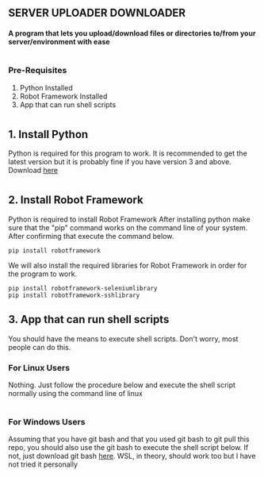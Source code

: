 ## SERVER UPLOADER DOWNLOADER
#### A program that lets you upload/download files or directories to/from your server/environment with ease
#
#
### Pre-Requisites
1. Python Installed
2. Robot Framework Installed
3. App that can run shell scripts
#
#
## 1. Install Python 
Python is required for this program to work. It is recommended to get the latest version but it is probably fine if you have version 3 and above. Download [here](https://www.python.org/downloads/)
#
## 2. Install Robot Framework
Python is required to install Robot Framework
After installing python make sure that the "pip" command works on the command line of your system.
After confirming that execute the command below.
```
pip install robotframework
```
We will also install the required libraries for Robot Framework in order for the program to work.
```
pip install robotframework-seleniumlibrary
pip install robotframework-sshlibrary
```

## 3. App that can run shell scripts
You should have the means to execute shell scripts. Don't worry, most people can do this.

### For Linux Users
Nothing. Just follow the procedure below and execute the shell script normally using the command line of linux
#
### For Windows Users
Assuming that you have git bash and that you used git bash to git pull this repo, you should also use the git bash to execute the shell script below. 
If not, just download git bash [here](https://git-scm.com/downloads). WSL, in theory, should work too but I have not tried it personally

